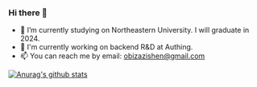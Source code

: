 ### Hi there 👋
<!--
**zzs52/zzs52** is a ✨ _special_ ✨ repository because its `README.md` (this file) appears on your GitHub profile.

Here are some ideas to get you started:
-->
- 🔭 I’m currently studying on Northeastern University. I will graduate in 2024.
- 🌱 I'm currently working on backend R&D at Authing.
- 📫 You can reach me by email: obizazishen@gmail.com
<!--
- 👯 I’m looking to collaborate on ...
- 🤔 I’m looking for help with ...
- 💬 Ask me about ...
- 😄 Pronouns: ...
- ⚡ Fun fact: ...
-->
[![Anurag's github stats](https://github-readme-stats.vercel.app/api?username=zzs52&theme=cobalt)](https://github.com/anuraghazra/github-readme-stats)
